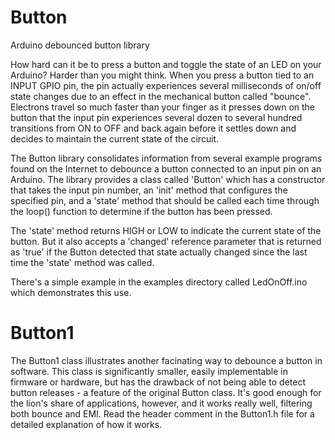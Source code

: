 Button
======

Arduino debounced button library

How hard can it be to press a button and toggle the state of an LED on your Arduino? Harder than you might think. When you press a button tied to an INPUT GPIO pin, the pin actually experiences several milliseconds of on/off state changes due to an effect in the mechanical button called "bounce". Electrons travel so much faster than your finger as it presses down on the button that the input pin experiences several dozen to several hundred transitions from ON to OFF and back again before it settles down and decides to maintain the current state of the circuit.

The Button library consolidates information from several example programs found on the Internet to debounce a button connected to an input pin on an Arduino. The library provides a class called 'Button' which has a constructor that takes the input pin number, an 'init' method that configures the specified pin, and a 'state' method that should be called each time through the loop() function to determine if the button has been pressed. 

The 'state' method returns HIGH or LOW to indicate the current state of the button. But it also accepts a 'changed' reference parameter that is returned as 'true' if the Button detected that state actually changed since the last time the 'state' method was called.

There's a simple example in the examples directory called LedOnOff.ino which demonstrates this use.

Button1
=======

The Button1 class illustrates another facinating way to debounce a button in software. This class is significantly smaller, easily implementable in firmware or hardware, but has the drawback of not being able to detect button releases - a feature of the original Button class. It's good enough for the lion's share of applications, however, and it works really well, filtering both bounce and EMI. Read the header comment in the Button1.h file for a detailed explanation of how it works.
